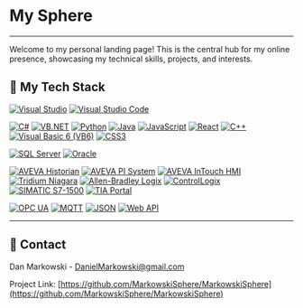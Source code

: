 # My Sphere

---

Welcome to my personal landing page! This is the central hub for my online presence, showcasing my technical skills, projects, and interests.

## 🧠 My Tech Stack


[![Visual Studio](https://img.shields.io/badge/Visual%20Studio-5C2D91?style=for-the-badge&logo=visual-studio&logoColor=white)](https://visualstudio.microsoft.com/)
[![Visual Studio Code](https://img.shields.io/badge/Visual%20Studio%20Code-007ACC?style=for-the-badge&logo=visual-studio-code&logoColor=white)](https://code.visualstudio.com/)

[![C#](https://img.shields.io/badge/C%23-239120?style=for-the-badge&logo=c-sharp&logoColor=white)](https://docs.microsoft.com/en-us/dotnet/csharp/)
[![VB.NET](https://img.shields.io/badge/VB.NET-8F00FF?style=for-the-badge&logo=visual-basic&logoColor=white)](https://docs.microsoft.com/en-us/dotnet/visual-basic/)
[![Python](https://img.shields.io/badge/Python-3776AB?style=for-the-badge&logo=python&logoColor=white)](https://www.python.org/)
[![Java](https://img.shields.io/badge/Java-007396?style=for-the-badge&logo=java&logoColor=white)](https://www.java.com/)
[![JavaScript](https://img.shields.io/badge/JavaScript-F7DF1E?style=for-the-badge&logo=javascript&logoColor=black)](https://developer.mozilla.org/en-US/docs/Web/JavaScript)
[![React](https://img.shields.io/badge/React-61DAFB?style=for-the-badge&logo=react&logoColor=black)](https://react.dev/)
[![C++](https://img.shields.io/badge/C%2B%2B-00599C?style=for-the-badge&logo=c%2B%2B&logoColor=white)](https://isocpp.org/)
[![Visual Basic 6 (VB6)](https://img.shields.io/badge/Visual_Basic_6-8A2BE2?style=for-the-badge&logo=visual-basic&logoColor=white)](https://en.wikipedia.org/wiki/Visual_Basic_6.0)
[![CSS3](https://img.shields.io/badge/CSS3-1572B6?style=for-the-badge&logo=css3&logoColor=white)](https://developer.mozilla.org/en-US/docs/Web/CSS)

<!-- [![Full Stack Development](https://img.shields.io/badge/Full%20Stack%20Development-2A81D2?style=for-the-badge&logo=stackpath&logoColor=white)](https://en.wikipedia.org/wiki/Full-stack_developer) -->


[![SQL Server](https://img.shields.io/badge/SQL%20Server-CC2927?style=for-the-badge&logo=microsoft-sql-server&logoColor=white)](https://www.microsoft.com/en-us/sql-server)
[![Oracle](https://img.shields.io/badge/Oracle-F80000?style=for-the-badge&logo=oracle&logoColor=white)](https://www.oracle.com/)

[![AVEVA Historian](https://img.shields.io/badge/AVEVA%20Historian-007ACC?style=for-the-badge&logo=appveyor&logoColor=white)](https://www.aveva.com/en/products/historian/)
[![AVEVA PI System](https://img.shields.io/badge/AVEVA%20PI%20System-007ACC?style=for-the-badge&logo=linux&logoColor=white)](https://www.aveva.com/en/products/aveva-pi-system/)
[![AVEVA InTouch HMI](https://img.shields.io/badge/AVEVA%20InTouch%20HMI-00A9E0?style=for-the-badge&logo=monitor&logoColor=white)](https://www.aveva.com/en/products/intouch-hmi/)
[![Tridium Niagara](https://img.shields.io/badge/Tridium%20Niagara-1C4C7D?style=for-the-badge&logo=globe&logoColor=white)](https://www.tridium.com/us/en/products/niagara)
[![Allen-Bradley Logix](https://img.shields.io/badge/Allen--Bradley_Logix-FF6600?style=for-the-badge&logo=rockwellautomation&logoColor=white)](https://www.rockwellautomation.com/en-us/products/hardware/allen-bradley/programmable-controllers.html)
[![ControlLogix](https://img.shields.io/badge/ControlLogix-FF6600?style=for-the-badge&logo=rockwellautomation&logoColor=white)](https://www.rockwellautomation.com/en-us/products/hardware/allen-bradley/programmable-controllers/largelarge-system.html)
[![SIMATIC S7-1500](https://img.shields.io/badge/SIMATIC_S7--1500-005696?style=for-the-badge&logo=siemens&logoColor=white)](https://new.siemens.com/global/en/products/automation/systems/industrial/plc/simatic-s7-controller/s7-1500.html)
[![TIA Portal](https://img.shields.io/badge/TIA_Portal-005696?style=for-the-badge&logo=siemens&logoColor=white)](https://new.siemens.com/global/en/products/automation/systems/industrial/plc/simatic-software/tia-portal.html)



[![OPC UA](https://img.shields.io/badge/OPC%20UA-F48400?style=for-the-badge&logo=microsoftexcel&logoColor=white)](https://opcfoundation.org/developer-tools/specifications-unified-architecture/)
[![MQTT](https://img.shields.io/badge/MQTT-65BE3C?style=for-the-badge&logo=mqtt&logoColor=white)](https://mqtt.org/)
[![JSON](https://img.shields.io/badge/JSON-000000?style=for-the-badge&logo=json&logoColor=white)](https://www.json.org/json-en.html)
[![Web API](https://img.shields.io/badge/Web%20API-F3722C?style=for-the-badge&logo=code&logoColor=white)](https://en.wikipedia.org/wiki/Web_API)



---

## 📧 Contact

Dan Markowski - [DanielMarkowski@gmail.com](mailto:DanielMarkowski@gmail.com)

Project Link: [https://github.com/MarkowskiSphere/MarkowskiSphere](https://github.com/MarkowskiSphere/MarkowskiSphere)